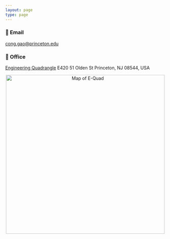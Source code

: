 ```yaml
---
layout: page
type: page
---
```


### 📧 Email  
[cong.gao@princeton.edu](mailto:cong.gao@princeton.edu)

### 🏢 Office  
[Engineering Quadrangle](https://engineering.princeton.edu/about/visitors) E420
51 Olden St
Princeton, NJ 08544, USA

<p align="center">
  <img src="/img/equad-map.png" width="500" alt="Map of E-Quad">
</p>
